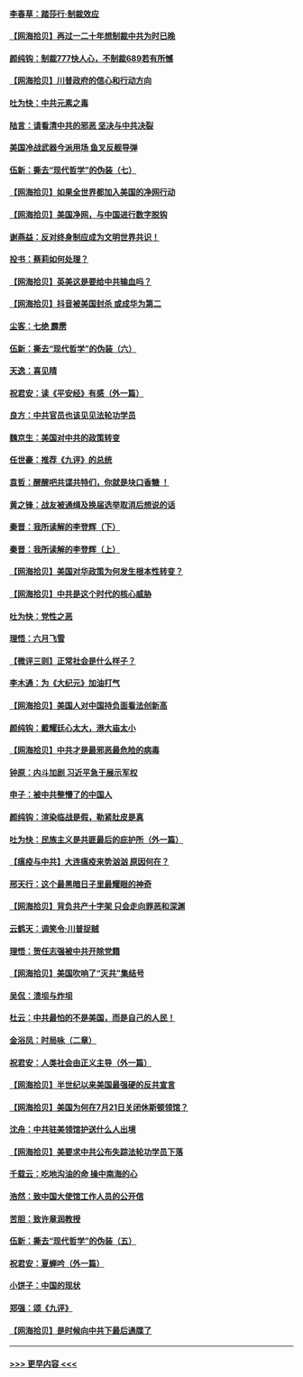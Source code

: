 #### [李春草：踏莎行·制裁效应](../pages/nsc993/n12318290.md?t=08102251) 
#### [【网海拾贝】再过一二十年想制裁中共为时已晚](../pages/nsc993/n12318195.md?t=08102251) 
#### [颜纯钩：制裁777快人心，不制裁689若有所憾](../pages/nsc993/n12316912.md?t=08102251) 
#### [【网海拾贝】川普政府的信心和行动方向](../pages/nsc993/n12316673.md?t=08102251) 
#### [吐为快：中共元素之毒](../pages/nsc993/n12316547.md?t=08102251) 
#### [陆言：请看清中共的邪恶 坚决与中共决裂](../pages/nsc993/n12315784.md?t=08102251) 
#### [美国冷战武器今派用场 鱼叉反舰导弹](../pages/nsc993/n12316258.md?t=08102251) 
#### [伍新：撕去“现代哲学”的伪装（七）](../pages/nsc993/n12315846.md?t=08102251) 
#### [【网海拾贝】如果全世界都加入美国的净网行动](../pages/nsc993/n12315588.md?t=08102251) 
#### [【网海拾贝】美国净网，与中国进行数字脱钩](../pages/nsc993/n12312813.md?t=08102251) 
#### [谢燕益：反对终身制应成为文明世界共识！](../pages/nsc993/n12310465.md?t=08102251) 
#### [投书：蔡莉如何处理？](../pages/nsc993/n12310224.md?t=08102251) 
#### [【网海拾贝】英美这是要给中共输血吗？](../pages/nsc993/n12307646.md?t=08102251) 
#### [【网海拾贝】抖音被美国封杀 或成华为第二](../pages/nsc993/n12305277.md?t=08102251) 
#### [尘客：七绝 霹雳](../pages/nsc993/n12304053.md?t=08102251) 
#### [伍新：撕去“现代哲学”的伪装（六）](../pages/nsc993/n12303243.md?t=08102251) 
#### [天逸：喜见晴](../pages/nsc993/n12303226.md?t=08102251) 
#### [祝君安：读《平安经》有感（外一篇）](../pages/nsc993/n12303170.md?t=08102251) 
#### [良方：中共官员也该见见法轮功学员](../pages/nsc993/n12302985.md?t=08102251) 
#### [魏京生：美国对中共的政策转变](../pages/nsc993/n12302929.md?t=08102251) 
#### [任世豪：推荐《九评》的总统](../pages/nsc993/n12302838.md?t=08102251) 
#### [袁哲：醒醒吧共谍共特们，你就是块口香糖 ！](../pages/nsc993/n12302678.md?t=08102251) 
#### [黄之锋：战友被通缉及换届选举取消后想说的话](../pages/nsc993/n12302681.md?t=08102251) 
#### [秦晋：我所读解的李登辉（下）](../pages/nsc993/n12302171.md?t=08102251) 
#### [秦晋：我所读解的李登辉（上）](../pages/nsc993/n12301979.md?t=08102251) 
#### [【网海拾贝】美国对华政策为何发生根本性转变？](../pages/nsc993/n12302091.md?t=08102251) 
#### [【网海拾贝】中共是这个时代的核心威胁](../pages/nsc993/n12300541.md?t=08102251) 
#### [吐为快：党性之恶](../pages/nsc993/n12300263.md?t=08102251) 
#### [理悟：六月飞雪](../pages/nsc993/n12300243.md?t=08102251) 
#### [【微评三则】正常社会是什么样子？](../pages/nsc993/n12300228.md?t=08102251) 
#### [李木通：为《大纪元》加油打气](../pages/nsc993/n12280363.md?t=08102251) 
#### [【网海拾贝】美国人对中国持负面看法创新高](../pages/nsc993/n12298720.md?t=08102251) 
#### [颜纯钩：戴耀廷心太大，港大庙太小](../pages/nsc993/n12297682.md?t=08102251) 
#### [【网海拾贝】中共才是最邪恶最危险的病毒](../pages/nsc993/n12296470.md?t=08102251) 
#### [钟原：内斗加剧 习近平急于展示军权](../pages/nsc993/n12292544.md?t=08102251) 
#### [申子：被中共整懵了的中国人](../pages/nsc993/n12291389.md?t=08102251) 
#### [颜纯钩：渲染临战是假，勒紧肚皮是真](../pages/nsc993/n12290945.md?t=08102251) 
#### [吐为快：民族主义是共匪最后的庇护所（外一篇）](../pages/nsc993/n12290887.md?t=08102251) 
#### [【瘟疫与中共】大连瘟疫来势汹汹 原因何在？](../pages/nsc993/n12287474.md?t=08102251) 
#### [邢天行：这个最黑暗日子里最耀眼的神奇](../pages/nsc993/n12289882.md?t=08102251) 
#### [【网海拾贝】背负共产十字架 只会走向罪恶和深渊](../pages/nsc993/n12288290.md?t=08102251) 
#### [云鹤天：调笑令·川普捉贼](../pages/nsc993/n12285672.md?t=08102251) 
#### [理悟：贺任志强被中共开除党籍](../pages/nsc993/n12285597.md?t=08102251) 
#### [【网海拾贝】美国吹响了“灭共”集结号](../pages/nsc993/n12284522.md?t=08102251) 
#### [吴侃：溃坝与炸坝](../pages/nsc993/n12283593.md?t=08102251) 
#### [杜云：中共最怕的不是美国，而是自己的人民！](../pages/nsc993/n12282935.md?t=08102251) 
#### [金浴凤：时局咏（二章）](../pages/nsc993/n12282923.md?t=08102251) 
#### [祝君安：人类社会由正义主导（外一篇）](../pages/nsc993/n12282809.md?t=08102251) 
#### [【网海拾贝】半世纪以来美国最强硬的反共宣言](../pages/nsc993/n12282656.md?t=08102251) 
#### [【网海拾贝】美国为何在7月21日关闭休斯顿领馆？](../pages/nsc993/n12279731.md?t=08102251) 
#### [沈舟：中共驻美领馆护送什么人出境](../pages/nsc993/n12278949.md?t=08102251) 
#### [【网海拾贝】美要求中共公布失踪法轮功学员下落](../pages/nsc993/n12277656.md?t=08102251) 
#### [千载云：吃地沟油的命 操中南海的心](../pages/nsc993/n12277533.md?t=08102251) 
#### [浩然：致中国大使馆工作人员的公开信](../pages/nsc993/n12277436.md?t=08102251) 
#### [苦胆：致许章润教授](../pages/nsc993/n12274876.md?t=08102251) 
#### [伍新：撕去“现代哲学”的伪装（五）](../pages/nsc993/n12274833.md?t=08102251) 
#### [祝君安：夏蝉吟（外一篇）](../pages/nsc993/n12274794.md?t=08102251) 
#### [小饼子：中国的现状](../pages/nsc993/n12274774.md?t=08102251) 
#### [郑强：颂《九评》](../pages/nsc993/n12274570.md?t=08102251) 
#### [【网海拾贝】是时候向中共下最后通牒了](../pages/nsc993/n12274156.md?t=08102251) 

----
#### [ >>> 更早内容 <<< ](../indexes/nsc993-earlier.md)

